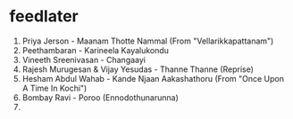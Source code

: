 # feedlater
1. Priya Jerson - Maanam Thotte Nammal (From "Vellarikkapattanam")
2. Peethambaran - Karineela Kayalukondu
3. Vineeth Sreenivasan - Changaayi
4. Rajesh Murugesan & Vijay Yesudas - Thanne Thanne (Reprise)
5. Hesham Abdul Wahab - Kande Njaan Aakashathoru (From "Once Upon A Time In Kochi")
6. Bombay Ravi - Poroo (Ennodothunarunna)
7. 

